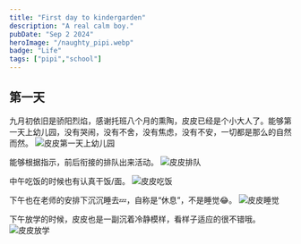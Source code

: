 ```yaml
---
title: "First day to kindergarden"
description: "A real calm boy."
pubDate: "Sep 2 2024"
heroImage: "/naughty_pipi.webp"
badge: "Life"
tags: ["pipi","school"]
---
```


## 第一天
九月初依旧是骄阳烈焰，感谢托班八个月的熏陶，皮皮已经是个小大人了。能够第一天上幼儿园，没有哭闹，没有不舍，没有焦虑，没有不安，一切都是那么的自然而然。
![皮皮第一天上幼儿园](/I_am_open.webp)

能够根据指示，前后衔接的排队出来活动。
![皮皮排队](/on_the_row.webp)

中午吃饭的时候也有认真干饭/面。
![皮皮吃饭](/eating_pipi.webp)

下午也在老师的安排下沉沉睡去💤，自称是“休息”，不是睡觉😂。
![皮皮睡觉](/sound_sleep_pipi.webp)

下午放学的时候，皮皮也是一副沉着冷静模样，看样子适应的很不错哦。
![皮皮放学](/first_day_off.webp)